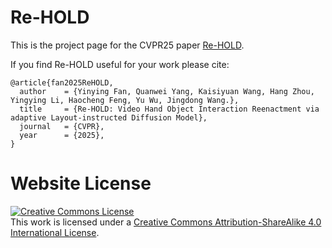 # Re-HOLD

This is the project page for the CVPR25 paper [Re-HOLD](https://fyycs.github.io/Re-HOLD).

If you find Re-HOLD useful for your work please cite:
```
@article{fan2025ReHOLD,
  author    = {Yinying Fan, Quanwei Yang, Kaisiyuan Wang, Hang Zhou, Yingying Li, Haocheng Feng, Yu Wu, Jingdong Wang.},
  title     = {Re-HOLD: Video Hand Object Interaction Reenactment via adaptive Layout-instructed Diffusion Model},
  journal   = {CVPR},
  year      = {2025},
}
```

# Website License
<a rel="license" href="http://creativecommons.org/licenses/by-sa/4.0/"><img alt="Creative Commons License" style="border-width:0" src="https://i.creativecommons.org/l/by-sa/4.0/88x31.png" /></a><br />This work is licensed under a <a rel="license" href="http://creativecommons.org/licenses/by-sa/4.0/">Creative Commons Attribution-ShareAlike 4.0 International License</a>.
